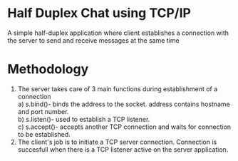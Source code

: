 # Half Duplex Chat using TCP/IP
A simple half-duplex application where client establishes a connection with the server to send and receive messages at the same time
# Methodology
1. The server takes care of 3 main functions during establishment of a connection <br />
  a) s.bind()- binds the address to the socket. address contains hostname and port number. <br />
  b) s.listen()- used to establish a TCP listener. <br />
  c) s.accept()- accepts another TCP connection and waits for connection to be established. <br />
2. The client's job is to initiate a TCP server connection. Connection is succesfull when there is a TCP listener active on the server application.
